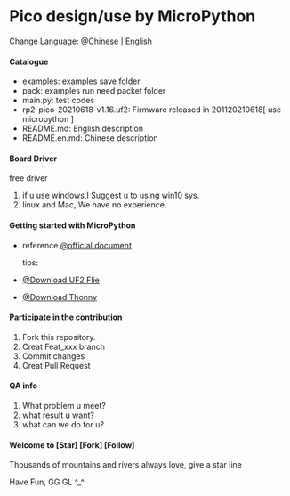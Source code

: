 # Pico design/use by MicroPython
Change Language: [@Chinese](https://github.com/Dxg-Tmy/Raspberry-Pi-Pico/blob/master/README.chinese.md) | English

#### Catalogue
- examples: examples save folder
- pack: examples run need packet folder
- main.py: test codes
- rp2-pico-20210618-v1.16.uf2: Firmware released in 201120210618[ use micropython ]
- README.md: English description
- README.en.md: Chinese description

#### Board Driver
free driver
1. if u use windows,I Suggest u to using win10 sys.
2. linux and Mac, We have no experience.


#### Getting started with MicroPython
- reference [@official document](https://www.raspberrypi.org/documentation/rp2040/getting-started/#getting-started-with-micropython)
  
  tips:
- [@Download UF2 Flie](https://micropython.org/download/rp2-pico/rp2-pico-latest.uf2)
- [@Download Thonny](https://thonny.org/)

#### Participate in the contribution
1.  Fork this repository.
2.  Creat Feat_xxx branch
3.  Commit changes
4.  Creat Pull Request

#### QA info
1.  What problem u meet?
2.  what result u want?
3.  what can we do for u?


#### Welcome to [Star] [Fork] [Follow]
Thousands of mountains and rivers always love, give a star line  

Have Fun, GG GL  ^_^